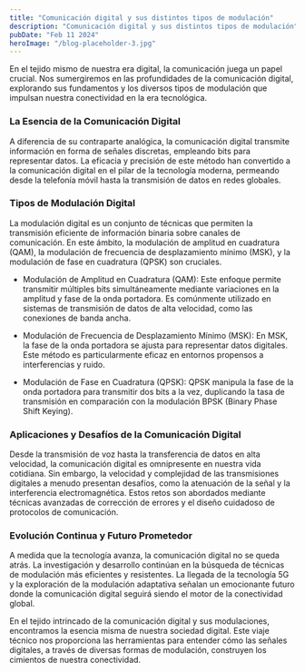 ```yaml
---
title: "Comunicación digital y sus distintos tipos de modulación"
description: "Comunicación digital y sus distintos tipos de modulación"
pubDate: "Feb 11 2024"
heroImage: "/blog-placeholder-3.jpg"
---
```


En el tejido mismo de nuestra era digital, la comunicación juega un papel crucial. Nos sumergiremos en las profundidades de la comunicación digital, explorando sus fundamentos y los diversos tipos de modulación que impulsan nuestra conectividad en la era tecnológica.

### La Esencia de la Comunicación Digital

A diferencia de su contraparte analógica, la comunicación digital transmite información en forma de señales discretas, empleando bits para representar datos. La eficacia y precisión de este método han convertido a la comunicación digital en el pilar de la tecnología moderna, permeando desde la telefonía móvil hasta la transmisión de datos en redes globales.

### Tipos de Modulación Digital

La modulación digital es un conjunto de técnicas que permiten la transmisión eficiente de información binaria sobre canales de comunicación. En este ámbito, la modulación de amplitud en cuadratura (QAM), la modulación de frecuencia de desplazamiento mínimo (MSK), y la modulación de fase en cuadratura (QPSK) son cruciales.

- Modulación de Amplitud en Cuadratura (QAM): Este enfoque permite transmitir múltiples bits simultáneamente mediante variaciones en la amplitud y fase de la onda portadora. Es comúnmente utilizado en sistemas de transmisión de datos de alta velocidad, como las conexiones de banda ancha.

- Modulación de Frecuencia de Desplazamiento Mínimo (MSK): En MSK, la fase de la onda portadora se ajusta para representar datos digitales. Este método es particularmente eficaz en entornos propensos a interferencias y ruido.

- Modulación de Fase en Cuadratura (QPSK): QPSK manipula la fase de la onda portadora para transmitir dos bits a la vez, duplicando la tasa de transmisión en comparación con la modulación BPSK (Binary Phase Shift Keying).

### Aplicaciones y Desafíos de la Comunicación Digital

Desde la transmisión de voz hasta la transferencia de datos en alta velocidad, la comunicación digital es omnipresente en nuestra vida cotidiana. Sin embargo, la velocidad y complejidad de las transmisiones digitales a menudo presentan desafíos, como la atenuación de la señal y la interferencia electromagnética. Estos retos son abordados mediante técnicas avanzadas de corrección de errores y el diseño cuidadoso de protocolos de comunicación.

### Evolución Continua y Futuro Prometedor

A medida que la tecnología avanza, la comunicación digital no se queda atrás. La investigación y desarrollo continúan en la búsqueda de técnicas de modulación más eficientes y resistentes. La llegada de la tecnología 5G y la exploración de la modulación adaptativa señalan un emocionante futuro donde la comunicación digital seguirá siendo el motor de la conectividad global.

En el tejido intrincado de la comunicación digital y sus modulaciones, encontramos la esencia misma de nuestra sociedad digital. Este viaje técnico nos proporciona las herramientas para entender cómo las señales digitales, a través de diversas formas de modulación, construyen los cimientos de nuestra conectividad.
